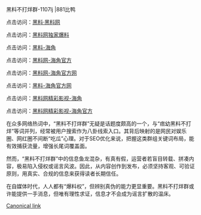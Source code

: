 黑料不打烊群-1107lj |881比鸭

点击访问：<a href="https://heiliaolvzlu3.pages.dev">黑料·黑料网</a>

点击访问：<a href="https://heiliaoyvnrda.pages.dev">黑料网独家爆料</a>

点击访问：<a href="https://heiliao5s28gk.pages.dev">黑料-海角</a>

点击访问：<a href="https://heiliaoxrq8i9.pages.dev">黑料网-海角官方</a>

点击访问：<a href="https://heiliao9wsbg3.pages.dev">黑料网-海角官方网</a>

点击访问：<a href="https://heiliaoryrhyu.pages.dev">黑料-海角官方网</a>

点击访问：<a href="https://heiliao3gvg9x.pages.dev">黑料网精彩影视-海角</a>

点击访问：<a href="https://heiliaoxfe5rb.pages.dev">黑料网精彩影视-海角官方</a>

在众多网络热词中，“黑料不打烊群”无疑是话题度颇高的一个，与“痞幼黑料不打烊”等词并列，经常被用户搜索作为八卦线索入口。其背后映射的是网民对娱乐圈、网红圈不间断“吃瓜”心理。对于SEO优化来说，把握这类群组关键词布局，能有效捕获流量，增强长尾词覆盖面。

然而，“黑料不打烊群”中的信息鱼龙混杂，有真有假，运营者若盲目转载、拼凑内容，极易陷入侵权或谣言风波。因此，从内容创作到发布，必须坚持客观、可验证原则，用真实、合规的信息来获得读者长期信任。

在自媒体时代，人人都有“爆料权”，但辨别真伪的能力更显重要。黑料不打烊群或许能提供一手消息，但唯有理性求证，信息才不会成为谣言扩散的温床。

[Canonical link]()
